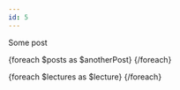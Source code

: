 ```yaml
---
id: 5
---
```


Some post

{foreach $posts as $anotherPost}
{/foreach}

{foreach $lectures as $lecture}
{/foreach}
